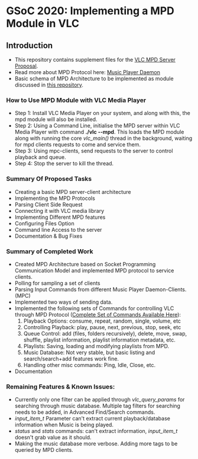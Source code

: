 GSoC 2020: Implementing a MPD Module in VLC
=============================================
## Introduction
* This repository contains supplement files for the [VLC MPD Server Proposal](https://docs.google.com/document/d/1HHBeUhZwo73mbgj_cNPHwifbSYW9LP9x_NRQUlRTvKY/edit?usp=sharing).
* Read more about MPD Protocol here: [Music Player Daemon](https://mpd.readthedocs.io/en/stable/)
* Basic schema of MPD Architecture to be implemented as module discussed in [this repository](https://github.com/knightwayne/MPD-Architecture).


### How to Use MPD Module with VLC Media Player

*   Step 1: Install VLC Media Player on your system, and along with this, the mpd module will also be installed.
*   Step 2: Using a Command Line, initialise the MPD server within VLC Media Player with command **./vlc --mpd**.
    This loads the MPD module along with running the core _vlc_main()_ thread in the background, waiting for mpd clients requests to come and service them.
*   Step 3: Using mpc-clients, send requests to the server to control playback and queue.
*   Step 4: Stop the server to kill the thread.

### Summary Of Proposed Tasks

* Creating a basic MPD server-client architecture
* Implementing the MPD Protocols
* Parsing Client Side Request
* Connecting it with VLC media library
* Implementing Different MPD features
* Configuring Files Option
* Command line Access to the server
* Documentation & Bug Fixes

### Summary of Completed Work

* Created MPD Architecture based on Socket Programming Communication Model and implemented MPD protocol to service clients.
* Polling for sampling a set of clients
* Parsing Input Commands from different Music Player Daemon-Clients.(MPC)
* Implemented two ways of sending data.
* Implemented the following sets of Commands for controlling VLC through MPD Protocol ([Complete Set of Commands Available Here](https://www.musicpd.org/doc/mpc/html/)):
    1. Playback Options: consume, repeat, random, single, volume, etc
    2. Controlling Playback: play, pause, next, previous, stop, seek, etc
    3. Queue Control: add (files, folders recursively), delete, move, swap, shuffle, playlist information, playlist information metadata, etc.
    4. Playlists: Saving, loading and modifying playlists from MPD.
    5. Music Database: Not very stable, but basic listing and search/search+add features work fine.
    6. Handling other misc commands: Ping, Idle, Close, etc.
* Documentation 

### Remaining Features & Known Issues:

* Currently only one filter can be applied through _vlc_query_params_ for searching through music database. Multiple tag filters for searching needs to be added, in Advanced Find/Search commands.
* _input_item_t_ Parameter can't extract current playback/database information when Music is being played.
* _status_ and _stats_ commands: can't extract information, _input_item_t_ doesn't grab value as it should.
* Making the music database more verbose. Adding more tags to be queried by MPD clients.
